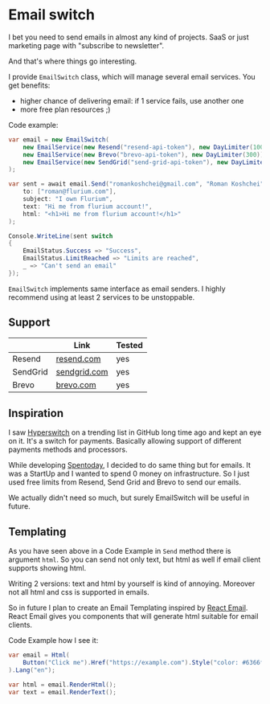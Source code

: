 # Email switch

I bet you need to send emails in almost any kind of projects. SaaS or just marketing page with "subscribe to newsletter".

And that's where things go interesting.

I provide `EmailSwitch` class, which will manage several email services. You get benefits:

- higher chance of delivering email: if 1 service fails, use another one
- more free plan resources ;)

Code example:

```csharp
var email = new EmailSwitch(
    new EmailService(new Resend("resend-api-token"), new DayLimiter(100)),
    new EmailService(new Brevo("brevo-api-token"), new DayLimiter(300)),
    new EmailService(new SendGrid("send-grid-api-token"), new DayLimiter(100))
);

var sent = await email.Send("romankoshchei@gmail.com", "Roman Koshchei",
	to: ["roman@flurium.com"],
    subject: "I own Flurium",
    text: "Hi me from flurium account!",
    html: "<h1>Hi me from flurium account!</h1>"
);

Console.WriteLine(sent switch
{
    EmailStatus.Success => "Success",
    EmailStatus.LimitReached => "Limits are reached",
    _ => "Can't send an email"
});
```

`EmailSwitch` implements same interface as email senders. I highly recommend using at least 2 services to be unstoppable.

## Support

|          | Link                                 | Tested |
| -------- | ------------------------------------ | ------ |
| Resend   | [resend.com](https://resend.com)     | yes    |
| SendGrid | [sendgrid.com](https://sendgrid.com) | yes    |
| Brevo    | [brevo.com](https://www.brevo.com/)  | yes    |

## Inspiration

I saw [Hyperswitch](https://hyperswitch.io/) on a trending list in GitHub long time ago and kept an eye on it.
It's a switch for payments. Basically allowing support of different payments methods and processors.

While developing [Spentoday](https://www.spentoday.com/), I decided to do same thing but for emails. It was a StartUp and I wanted to spend 0 money on infrastructure. So I just used free limits from Resend, Send Grid and Brevo to send our emails.

We actually didn't need so much, but surely EmailSwitch will be useful in future.

## Templating

As you have seen above in a Code Example in `Send` method there is argument `html`.
So you can send not only text, but html as well if email client supports showing html.

Writing 2 versions: text and html by yourself is kind of annoying. Moreover not all html and css is supported in emails.

So in future I plan to create an Email Templating inspired by [React Email](https://react.email/). React Email gives you components that will generate html suitable for email clients.

Code Example how I see it:

```csharp
var email = Html(
	Button("Click me").Href("https://example.com").Style("color: #6366f1")
).Lang("en");

var html = email.RenderHtml();
var text = email.RenderText();
``` 
